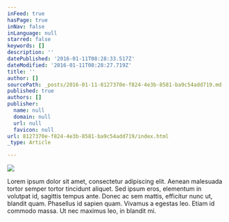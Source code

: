 ```yaml
---
inFeed: true
hasPage: true
inNav: false
inLanguage: null
starred: false
keywords: []
description: ''
datePublished: '2016-01-11T08:28:33.517Z'
dateModified: '2016-01-11T08:28:27.719Z'
title: ''
author: []
sourcePath: _posts/2016-01-11-8127370e-f824-4e3b-8581-ba9c54add719.md
published: true
authors: []
publisher:
  name: null
  domain: null
  url: null
  favicon: null
url: 8127370e-f824-4e3b-8581-ba9c54add719/index.html
_type: Article

---
```

![](https://s3-us-west-2.amazonaws.com/the-grid-img/p/5bd8ecf6316f9b6ce045f1b1f534958035f4644d.jpg)

Lorem ipsum dolor sit amet, consectetur adipiscing elit. Aenean malesuada tortor semper tortor tincidunt aliquet. Sed ipsum eros, elementum in volutpat id, sagittis tempus ante. Donec ac sem mattis, efficitur nunc ut, blandit quam. Phasellus id sapien quam. Vivamus a egestas leo. Etiam id commodo massa. Ut nec maximus leo, in blandit mi.